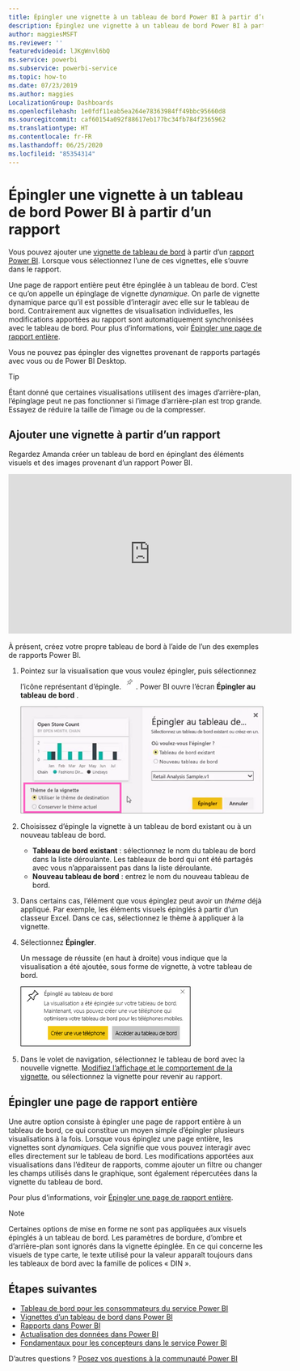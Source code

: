 ```yaml
---
title: Épingler une vignette à un tableau de bord Power BI à partir d’un rapport
description: Épinglez une vignette à un tableau de bord Power BI à partir d’un rapport.
author: maggiesMSFT
ms.reviewer: ''
featuredvideoid: lJKgWnvl6bQ
ms.service: powerbi
ms.subservice: powerbi-service
ms.topic: how-to
ms.date: 07/23/2019
ms.author: maggies
LocalizationGroup: Dashboards
ms.openlocfilehash: 1e0fdf11eab5ea264e78363984ff49bbc95660d8
ms.sourcegitcommit: caf60154a092f88617eb177bc34fb784f2365962
ms.translationtype: HT
ms.contentlocale: fr-FR
ms.lasthandoff: 06/25/2020
ms.locfileid: "85354314"
---
```

# <a name="pin-a-tile-to-a-power-bi-dashboard-from-a-report"></a>Épingler une vignette à un tableau de bord Power BI à partir d’un rapport

Vous pouvez ajouter une [vignette de tableau de bord](../consumer/end-user-tiles.md) à partir d’un [rapport Power BI](../consumer/end-user-reports.md). Lorsque vous sélectionnez l’une de ces vignettes, elle s’ouvre dans le rapport.

Une page de rapport entière peut être épinglée à un tableau de bord. C’est ce qu’on appelle un épinglage de vignette *dynamique*. On parle de vignette dynamique parce qu’il est possible d’interagir avec elle sur le tableau de bord. Contrairement aux vignettes de visualisation individuelles, les modifications apportées au rapport sont automatiquement synchronisées avec le tableau de bord. Pour plus d’informations, voir [Épingler une page de rapport entière](#pin-an-entire-report-page).

Vous ne pouvez pas épingler des vignettes provenant de rapports partagés avec vous ou de Power BI Desktop. 

> [!TIP]
> Étant donné que certaines visualisations utilisent des images d’arrière-plan, l’épinglage peut ne pas fonctionner si l’image d’arrière-plan est trop grande. Essayez de réduire la taille de l’image ou de la compresser.  
> 
> 

## <a name="pin-a-tile-from-a-report"></a>Ajouter une vignette à partir d’un rapport
Regardez Amanda créer un tableau de bord en épinglant des éléments visuels et des images provenant d’un rapport Power BI.
    

<iframe width="560" height="315" src="https://www.youtube.com/embed/lJKgWnvl6bQ" frameborder="0" allowfullscreen></iframe>

À présent, créez votre propre tableau de bord à l’aide de l’un des exemples de rapports Power BI.

1. Pointez sur la visualisation que vous voulez épingler, puis sélectionnez l’icône représentant d’épingle. ![Icône d’épingle](media/service-dashboard-pin-tile-from-report/pbi_pintile_small.png). Power BI ouvre l’écran **Épingler au tableau de bord** .
   
     ![fenêtre Épingler au tableau de bord](media/service-dashboard-pin-tile-from-report/pbi_themes2.png)
2. Choisissez d’épingle la vignette à un tableau de bord existant ou à un nouveau tableau de bord.
   
   * **Tableau de bord existant** : sélectionnez le nom du tableau de bord dans la liste déroulante. Les tableaux de bord qui ont été partagés avec vous n’apparaissent pas dans la liste déroulante.
   * **Nouveau tableau de bord** : entrez le nom du nouveau tableau de bord.
3. Dans certains cas, l’élément que vous épinglez peut avoir un *thème* déjà appliqué. Par exemple, les éléments visuels épinglés à partir d’un classeur Excel. Dans ce cas, sélectionnez le thème à appliquer à la vignette.
4. Sélectionnez **Épingler**.
   
   Un message de réussite (en haut à droite) vous indique que la visualisation a été ajoutée, sous forme de vignette, à votre tableau de bord.
   
   ![Message de réussite](media/service-dashboard-pin-tile-from-report/pinsuccess.png)
5. Dans le volet de navigation, sélectionnez le tableau de bord avec la nouvelle vignette. [Modifiez l’affichage et le comportement de la vignette](service-dashboard-edit-tile.md), ou sélectionnez la vignette pour revenir au rapport.

## <a name="pin-an-entire-report-page"></a>Épingler une page de rapport entière
Une autre option consiste à épingler une page de rapport entière à un tableau de bord, ce qui constitue un moyen simple d’épingler plusieurs visualisations à la fois. Lorsque vous épinglez une page entière, les vignettes sont *dynamiques*. Cela signifie que vous pouvez interagir avec elles directement sur le tableau de bord. Les modifications apportées aux visualisations dans l’éditeur de rapports, comme ajouter un filtre ou changer les champs utilisés dans le graphique, sont également répercutées dans la vignette du tableau de bord.  

Pour plus d’informations, voir [Épingler une page de rapport entière](service-dashboard-pin-live-tile-from-report.md).

> [!NOTE]
> Certaines options de mise en forme ne sont pas appliquées aux visuels épinglés à un tableau de bord. Les paramètres de bordure, d’ombre et d’arrière-plan sont ignorés dans la vignette épinglée. En ce qui concerne les visuels de type carte, le texte utilisé pour la valeur apparaît toujours dans les tableaux de bord avec la famille de polices « DIN ». 
> 
>

## <a name="next-steps"></a>Étapes suivantes
- [Tableau de bord pour les consommateurs du service Power BI](../consumer/end-user-dashboards.md)
- [Vignettes d’un tableau de bord dans Power BI](../consumer/end-user-tiles.md)
- [Rapports dans Power BI](../consumer/end-user-reports.md)
- [Actualisation des données dans Power BI](../connect-data/refresh-data.md)
- [Fondamentaux pour les concepteurs dans le service Power BI](../fundamentals/service-basic-concepts.md)

D’autres questions ? [Posez vos questions à la communauté Power BI](https://community.powerbi.com/)
